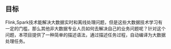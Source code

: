 ## 目标
Flink,Spark技术能解决大数据实时和离线处理问题，但是这些大数据技术学习有一定的门槛，那么其他非大数据专业人员如何去解决自己的业务问题呢？针对这个问题，本项目提供了一种简单的描述语法，通过描述任务过程，自动编译为大数据处理任务。

